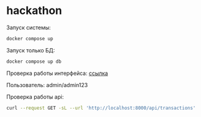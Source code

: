 # hackathon

Запуск системы:
```bash
docker compose up
```

Запуск только БД:
```bash
docker compose up db
```

Проверка работы интерфейса: [ссылка](http://localhost:3000)

Пользователь: admin/admin123

Проверка работы api:
```bash
curl --request GET -sL --url 'http://localhost:8000/api/transactions'
```